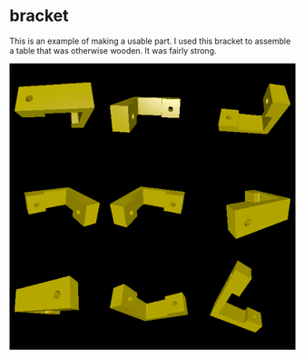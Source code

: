 # bracket

This is an example of making a usable part. I used this bracket to assemble a table that was otherwise wooden. It was fairly strong.

![Rendering](rendering.png)
